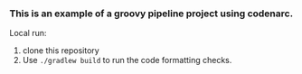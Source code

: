 ### This is an example of a groovy pipeline project using codenarc.

Local run:
1) clone this repository
2) Use `./gradlew build` to run the code formatting checks.


